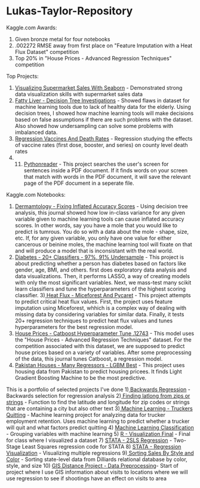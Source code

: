 # Lukas-Taylor-Repository

Kaggle.com Awards:
1) Given bronze metal for four notebooks
2) .002272 RMSE away from first place on "Feature Imputation with a Heat Flux Dataset" competition
3) Top 20% in "House Prices - Advanced Regression Techniques" competition

Top Projects:
1) [Visualizing Supermarket Sales With Seaborn]([url](https://www.kaggle.com/code/lukastaylor2/visualizing-supermarket-sales-with-seaborn)) - Demonstrated strong data visualization skills with supermarket sales data
2) [Fatty Liver - Decision Tree Investigations]([url](https://www.kaggle.com/code/lukastaylor2/fatty-liver-decision-tree-investigations)) - Showed flaws in dataset for machine learning tools due to lack of healthy data for the elderly. Using decision trees, I showed how machine learning tools will make decisions based on false assumptions if there are such problems with the dataset. Also showed how undersampling can solve some problems with imbalanced data.
3) [Regression Vaccines And Death Rates]([url](https://github.com/lukastay/Lukas-Taylor-Repository/blob/main/Regression%20Vaccines%20And%20Death%20Rates.ipynb)) - Regression studying the effects of vaccine rates (first dose, booster, and series) on county level death rates
4) 11) [Pythonreader]([url](https://github.com/lukastay/Lukas-Taylor-Repository/blob/main/pythonreader.py)) - This project searches the user's screen for sentences inside a PDF document. If it finds words on your screen that match with words in the PDF document, it will save the relevant page of the PDF document in a seperate file.

Kaggle.com Notebooks:

1) [ Dermamtology - Fixing Inflated Accuracy Scores]([url](https://www.kaggle.com/code/lukastaylor2/dermamtology-fixing-inflated-accuracy-scores)) - Using decision tree analysis, this journal showed how low in-class variance for any given variable given to machine learning tools can cause inflated accuracy scores. In other words, say you have a mole that you would like to predict is tumrous. You do so with a data about the mole - shape, size, etc. If, for any given variable, you only have one value for either cancerous or beinine moles, the machine learning tool will fixate on that and will produce a model that is inconsistant with the real world.
2) [Diabetes - 20+ Classifiers - 97%, 91% Undersample]([url](https://www.kaggle.com/code/lukastaylor2/diabetes-20-classifiers-97-91-undrsmpl)) - This project is about predicting whether a person has diabetes based on factors like gender, age, BMI, and others. first does exploratory data analysis and data visualizations. Then, it performs LASSO, a way of creating models with only the most significant variables. Next, we mass-test many scikit learn classifiers and tune the hyperparameters of the highest scoring classifier.
3)[ Heat Flux - Miceforest And Pycaret]([url](https://www.kaggle.com/code/lukastaylor2/heat-flux-miceforest-and-pycaret)) - This project attempts to predict critical heat flux values. First, the project uses feature imputation using Miceforest, whhich is a complex way of dealing with missing data by considering variables for similar data. Finally, it tests 20+ regression techniques to predict heat flux values and tunes hyperparameters for the best regression model.
4) [House Prices - Catboost Hyperparameter Tune .12743]([url](https://www.kaggle.com/code/lukastaylor2/house-prices-catboost-hyperparameter-tune-12743)) - This model uses the "House Prices - Advanced Regression Techniques" dataset. For the competition associated with this dataset, we are supposed to predict house prices based on a variety of variables. After some preprocessing of the data, this journal tunes Catboost, a regression model. 
5) [Pakistan Houses - Many Regressors - LGBM Best]([url](https://www.kaggle.com/code/lukastaylor2/pakistan-houses-many-regressors-lgbm-best)) - This project uses housing data from Pakistan to predict housing pricees. It finds Light Gradient Boosting Machine to be the most predictive.



This is a portfolio of selected projects I've done
1)[ Backwards Regression]([url](https://github.com/lukastay/Lukas-Taylor-Repository/blob/main/Backwards%20Regression.ipynb)) - Backwards selection for regression analysis
2)[ Finding latlong from zips or strings]([url](https://github.com/lukastay/Lukas-Taylor-Repository/blob/main/Finding%20latlong%20from%20zips%20or%20strings%20with%20locations%20in%20middle)) - Function to find the latitude and longitude for zip codes or strings that are containing a city but also other text
3)[ Machine Learning - Truckers Quitting]([url](https://github.com/lukastay/Lukas-Taylor-Repository/blob/main/Machine%20Learning%20-%20Truckers%20Quitting.ipynb)) - Machine learning project for analyzing data for trucker employment retention. Uses machine learning to predict whether a trucker will quit and what factors predict quitting
4) [Machine Learning Classification]([url](https://github.com/lukastay/Lukas-Taylor-Repository/blob/main/Machine%20Learning%20Classifications.py)) - Grouping variables with machine learning
5) [R - Visualization Final]([url](https://github.com/lukastay/Lukas-Taylor-Repository/blob/main/R%20-%20Visualization%20Final.qmd)) - Final for class where I visualized a dataset
7) [STATA - 2SLS Regression]([url](https://github.com/lukastay/Lukas-Taylor-Repository/blob/main/STATA%20-%202SLS%20Regression.do)) - Two-Stage Least Squares regression code for STATA
8) [STATA - Regression Visualization]([url](https://github.com/lukastay/Lukas-Taylor-Repository/blob/main/STATA%20-%20Regression%20Visualization.do)) - Visualizing multiple regressions
9)[ Sorting Sales By Style and Color]([url](https://github.com/lukastay/Lukas-Taylor-Repository/blob/main/Sorting%20Sales%20By%20Style%20and%20Color.ipynb)) - Sorting state-level data from Dilliards relational database by color, style, and size 
10) [GIS Distance Project - Data Preprocessing]([url](https://github.com/lukastay/Lukas-Taylor-Repository/blob/main/GIS%20Distance%20Project%20-%20Data%20Preprocessing.ipynb))- Start of project where I use GIS information about visits to locations where we will use regression to see if shootings have an effect on visits to area
